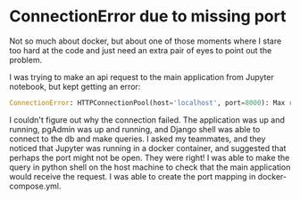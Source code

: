 # ConnectionError due to missing port

Not so much about docker, but about one of those moments where I stare too hard at the code and just need an extra pair of eyes to point out the problem.

I was trying to make an api request to the main application from Jupyter notebook, but kept getting an error:

```python
ConnectionError: HTTPConnectionPool(host='localhost', port=8000): Max retries exceeded with url: /api/endpoint/ (Caused by NewConnectionError('<urllib3.connection.HTTPConnection object at 0xffff48cd2260>: Failed to establish a new connection: [Errno 111] Connection refused'))
```

I couldn't figure out why the connection failed. The application was up and running, pgAdmin was up and running, and Django shell was able to connect to the db and make queries. I asked my teammates, and they noticed that Jupyter was running in a docker container, and suggested that perhaps the port might not be open. They were right! I was able to make the query in python shell on the host machine to check that the main application would receive the request. I was able to create the port mapping in docker-compose.yml.